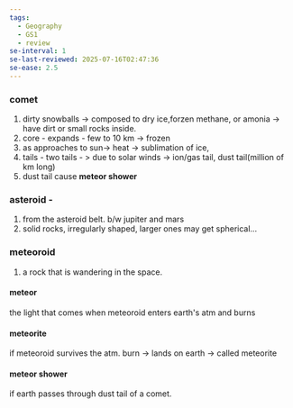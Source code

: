 ```yaml
---
tags:
  - Geography
  - GS1
  - review
se-interval: 1
se-last-reviewed: 2025-07-16T02:47:36
se-ease: 2.5
---
```

### comet
1. dirty snowballs -> composed to dry ice,forzen methane, or amonia -> have dirt or small rocks inside.
2. core - expands - few to 10 km -> frozen
3. as approaches to sun-> heat -> sublimation of ice, 
4. tails - two tails - > due to solar winds -> ion/gas tail, dust tail(million of km long)
5. dust tail cause **meteor shower**
### asteroid - 
1. from the asteroid belt. b/w jupiter and mars
2. solid rocks, irregularly shaped, larger ones may get spherical...
### meteoroid
1. a rock that is wandering in the space.
#### meteor
the light that comes when meteoroid enters earth's atm and burns
#### meteorite 
if meteoroid survives the atm. burn -> lands on earth -> called meteorite
#### meteor shower
if earth passes through dust tail of a comet.